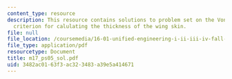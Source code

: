 ```yaml
---
content_type: resource
description: This resource contains solutions to problem set on the Von Mises Yield
  criterion for calulating the thickness of the wing skin.
file: null
file_location: /coursemedia/16-01-unified-engineering-i-ii-iii-iv-fall-2005-spring-2006/3482ac0163f3ac323483a39e5a414671_m17_ps05_sol.pdf
file_type: application/pdf
resourcetype: Document
title: m17_ps05_sol.pdf
uid: 3482ac01-63f3-ac32-3483-a39e5a414671
---
```

